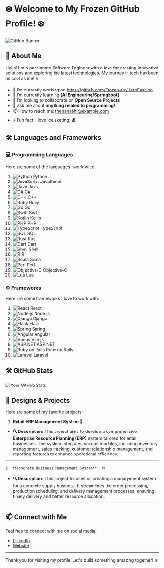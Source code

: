 # ❄️ Welcome to My Frozen GitHub Profile! ❄️

![GitHub Banner](https://via.placeholder.com/1200x200/1e90ff/ffffff?text=Welcome+to+My+Frozen+GitHub+Profile!)  

## 🌟 About Me

Hello! I'm a passionate Software Engineer with a love for creating innovative solutions and exploring the latest technologies. My journey in tech has been as cool as ice! ❄️

- 🔭 I’m currently working on https://github.com/Frozen-ux/HeroFashion
- 🌱 I’m currently learning **[AI Engineering/Springboot]**
- 👯 I’m looking to collaborate on **Open Source Projects**
- 💬 Ask me about **anything related to programming!**
- 📫 How to reach me: [thehanabhi@example.com](mailto:thehanahbi@example.com)
- ⚡ Fun fact: I love ice skating! ⛸️

## 🛠️ Languages and Frameworks

### 💻 Programming Languages

Here are some of the languages I work with:

1. ![Python](https://img.shields.io/badge/Python-3776AB?style=flat-square&logo=python&logoColor=white) Python
2. ![JavaScript](https://img.shields.io/badge/JavaScript-F7DF1E?style=flat-square&logo=javascript&logoColor=black) JavaScript
3. ![Java](https://img.shields.io/badge/Java-007396?style=flat-square&logo=java&logoColor=white) Java
4. ![C#](https://img.shields.io/badge/C%23-239120?style=flat-square&logo=csharp&logoColor=white) C#
5. ![C++](https://img.shields.io/badge/C++-00599C?style=flat-square&logo=cplusplus&logoColor=white) C++
6. ![Ruby](https://img.shields.io/badge/Ruby-CC342D?style=flat-square&logo=ruby&logoColor=white) Ruby
7. ![Go](https://img.shields.io/badge/Go-00ADD8?style=flat-square&logo=go&logoColor=white) Go
8. ![Swift](https://img.shields.io/badge/Swift-F05138?style=flat-square&logo=swift&logoColor=white) Swift
9. ![Kotlin](https://img.shields.io/badge/Kotlin-7F52B7?style=flat-square&logo=kotlin&logoColor=white) Kotlin
10. ![PHP](https://img.shields.io/badge/PHP-777BB4?style=flat-square&logo=php&logoColor=white) PHP
11. ![TypeScript](https://img.shields.io/badge/TypeScript-007ACC?style=flat-square&logo=typescript&logoColor=white) TypeScript
12. ![SQL](https://img.shields.io/badge/SQL-003B57?style=flat-square&logo=sqlite&logoColor=white) SQL
13. ![Rust](https://img.shields.io/badge/Rust-000000?style=flat-square&logo=rust&logoColor=white) Rust
14. ![Dart](https://img.shields.io/badge/Dart-00BFFF?style=flat-square&logo=dart&logoColor=white) Dart
15. ![Shell](https://img.shields.io/badge/Shell-89E051?style=flat-square&logo=gnu-bash&logoColor=black) Shell
16. ![R](https://img.shields.io/badge/R-276DC3?style=flat-square&logo=r&logoColor=white) R
17. ![Scala](https://img.shields.io/badge/Scala-EF5B24?style=flat-square&logo=scala&logoColor=white) Scala
18. ![Perl](https://img.shields.io/badge/Perl-0298C3?style=flat-square&logo=perl&logoColor=white) Perl
19. ![Objective-C](https://img.shields.io/badge/Objective--C-007AFF?style=flat-square&logo=objectivec&logoColor=white) Objective-C
20. ![Lua](https://img.shields.io/badge/Lua-2C2D72?style=flat-square&logo=lua&logoColor=white) Lua

### ⚙️ Frameworks

Here are some frameworks I love to work with:

1. ![React](https://img.shields.io/badge/React-61DAFB?style=flat-square&logo=react&logoColor=black) React
2. ![Node.js](https://img.shields.io/badge/Node.js-339933?style=flat-square&logo=node.js&logoColor=white) Node.js
3. ![Django](https://img.shields.io/badge/Django-092E20?style=flat-square&logo=django&logoColor=white) Django
4. ![Flask](https://img.shields.io/badge/Flask-000000?style=flat-square&logo=flask&logoColor=white) Flask
5. ![Spring](https://img.shields.io/badge/Spring-6DB33F?style=flat-square&logo=spring&logoColor=white) Spring
6. ![Angular](https://img.shields.io/badge/Angular-DD0031?style=flat-square&logo=angular&logoColor=white) Angular
7. ![Vue.js](https://img.shields.io/badge/Vue.js-4FC08D?style=flat-square&logo=vue.js&logoColor=white) Vue.js
8. ![ASP.NET](https://img.shields.io/badge/ASP.NET-5C2D91?style=flat-square&logo=asp.net&logoColor=white) ASP.NET
9. ![Ruby on Rails](https://img.shields.io/badge/Ruby%20on%20Rails-CC0000?style=flat-square&logo=ruby-on-rails&logoColor=white) Ruby on Rails
10. ![Laravel](https://img.shields.io/badge/Laravel-FF2D20?style=flat-square&logo=laravel&logoColor=white) Laravel

## 🛠 GitHub Stats
![Your GitHub Stats](https://github-readme-stats.vercel.app/api?username=Frozen-ux&show_icons=true&theme=blue-green)  


## 🎨 Designs & Projects

Here are some of my favorite projects:

 1. **Retail ERP Management System**  🛒
   - **🔍 Description**: This project aims to develop a comprehensive **Enterprise Resource Planning (ERP)** system tailored for retail businesses. The system integrates various modules, including inventory management, sales tracking, customer relationship management, and reporting features to enhance operational efficiency.
  ---
    2. **Concrete Business Management System**  🏗️
   - **🔍 Description**: This project focuses on creating a management system for a concrete supply business. It streamlines the order processing, production scheduling, and delivery management processes, ensuring timely delivery and better resource allocation.
    

---



## 📫 Connect with Me

Feel free to connect with me on social media!

- [LinkedIn](https://linkedin.com/in/yourprofile)   
- [Website](https://Frozen-ux.com)  

---

Thank you for visiting my profile! Let's build something amazing together! ❄️




<!---
Frozen-ux/Frozen-ux is a ✨ special ✨ repository because its `README.md` (this file) appears on your GitHub profile.
You can click the Preview link to take a look at your changes.
--->
